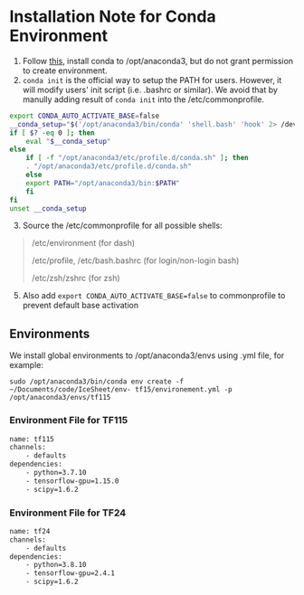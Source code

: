 # Installation Note for Conda Environment

1. Follow [this](https://docs.anaconda.com/anaconda/install/multi-user/), install conda to /opt/anaconda3, but do not grant permission to create environment.
2. `conda init` is the official way to setup the PATH for users. However, it will modify users' init script (i.e. .bashrc or similar). We avoid that by manully adding result of `conda init` into the  /etc/commonprofile.
```sh
export CONDA_AUTO_ACTIVATE_BASE=false
__conda_setup="$('/opt/anaconda3/bin/conda' 'shell.bash' 'hook' 2> /dev/null)"
if [ $? -eq 0 ]; then
    eval "$__conda_setup"
else
    if [ -f "/opt/anaconda3/etc/profile.d/conda.sh" ]; then
	. "/opt/anaconda3/etc/profile.d/conda.sh"
    else
	export PATH="/opt/anaconda3/bin:$PATH"
    fi
fi
unset __conda_setup
```
3. Source the /etc/commonprofile for all possible shells:
> /etc/environment (for dash)
> 
> /etc/profile, /etc/bash.bashrc (for login/non-login bash)
> 
> /etc/zsh/zshrc (for zsh)
5. Also add `export CONDA_AUTO_ACTIVATE_BASE=false` to commonprofile to prevent default base activation

## Environments

We install global environments to /opt/anaconda3/envs using .yml file, for example:

`sudo /opt/anaconda3/bin/conda env create -f ~/Documents/code/IceSheet/env-
tf15/environement.yml -p /opt/anaconda3/envs/tf115`



### Environment File for TF115
```xml
name: tf115
channels:
    - defaults
dependencies:
    - python=3.7.10
    - tensorflow-gpu=1.15.0
    - scipy=1.6.2
```

### Environment File for TF24
```xml
name: tf24
channels:
    - defaults
dependencies:
    - python=3.8.10
    - tensorflow-gpu=2.4.1
    - scipy=1.6.2
```